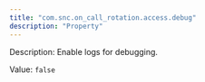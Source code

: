 ```yaml
---
title: "com.snc.on_call_rotation.access.debug"
description: "Property"
---
```


Description: Enable logs for debugging.

Value: `false`